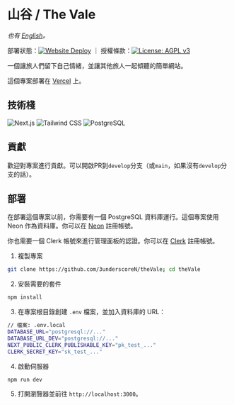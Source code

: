 # 山谷 / The Vale

_也有 [English](README.md)。_

部署狀態：[![Website Deploy](https://deploy-badge.vercel.app/?url=https://thevale.top&name=Vercel)](https://thevale.top) ｜
授權條款：[![License: AGPL v3](https://img.shields.io/badge/License-AGPL_v3-blue.svg)](https://www.gnu.org/licenses/agpl-3.0)

一個讓旅人們留下自己情緒，並讓其他旅人一起傾聽的簡單網站。

這個專案部署在 [Vercel](https://thevale.top) 上。

## 技術棧
![Next.js](https://img.shields.io/badge/next%20js-000000?style=for-the-badge&logo=nextdotjs&logoColor=white)
![Tailwind CSS](https://img.shields.io/badge/tailwind%20css-06B6D4?style=for-the-badge&logo=tailwind-css&logoColor=white)
![PostgreSQL](https://img.shields.io/badge/postgresql-4169E1?style=for-the-badge&logo=postgresql&logoColor=white)

## 貢獻
歡迎對專案進行貢獻。可以開啟PR到`develop`分支（或`main`，如果沒有`develop`分支的話）。

## 部署
在部署這個專案以前，你需要有一個 PostgreSQL 資料庫運行。這個專案使用 Neon 作為資料庫。你可以在 [Neon](https://neon.tech/) 註冊帳號。

你也需要一個 Clerk 帳號來進行管理面板的認證。你可以在 [Clerk](https://clerk.dev/) 註冊帳號。

1. 複製專案
```bash
git clone https://github.com/3underscoreN/theVale; cd theVale
```

2. 安裝需要的套件
```bash
npm install
```
3. 在專案根目錄創建 `.env` 檔案，並加入資料庫的 URL：
```bash
// 檔案: .env.local
DATABASE_URL="postgresql://..."
DATABASE_URL_DEV="postgresql://..."
NEXT_PUBLIC_CLERK_PUBLISHABLE_KEY="pk_test_..."
CLERK_SECRET_KEY="sk_test_..."
```

4. 啟動伺服器
```bash
npm run dev
```
5. 打開瀏覽器並前往 `http://localhost:3000`。